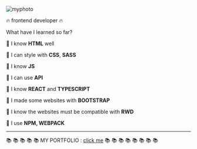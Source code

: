 ![myphoto](https://user-images.githubusercontent.com/59742201/108636404-51655580-7485-11eb-9c5f-1246d50827fd.png)

 
 
 :fire:  frontend developer :fire:




What have I learned so far?

:small_orange_diamond: I know **HTML** well

:small_orange_diamond: I can style with **CSS**, **SASS**

:small_orange_diamond: I know **JS**

:small_orange_diamond: I can use **API**

:small_orange_diamond: I know **REACT** and **TYPESCRIPT**  

:small_orange_diamond: I made some  websites with **BOOTSTRAP**

:small_orange_diamond: I know the websites must be compatible with **RWD**

:small_orange_diamond: I use **NPM, WEBPACK**


-----

 :books: :books: :books: :books: :books: MY PORTFOLIO : [click me](https://martynakiljan.github.io/new-portfolio-2024/)  :books: :books: :books: :books: :books: :books: :books: :books:
